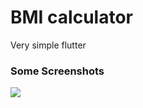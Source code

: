 # BMI calculator

Very simple flutter

### Some Screenshots

<p float="left">
  <img src="https://live.staticflickr.com/65535/51955890736_fe73b5ae2f_c.jpg"  />
  
  
 
</p>
